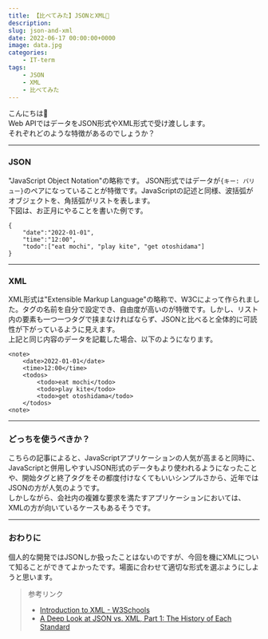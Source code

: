 ```yaml
---
title: 【比べてみた】JSONとXML🙉
description: 
slug: json-and-xml
date: 2022-06-17 00:00:00+0000
image: data.jpg
categories:
    - IT-term
tags:
    - JSON
    - XML
    - 比べてみた
---
```


こんにちは🌈  
Web APIではデータをJSON形式やXML形式で受け渡しします。  
それぞれどのような特徴があるのでしょうか？
***


### JSON
"JavaScript Object Notation"の略称です。
JSON形式ではデータが`{キー: バリュー}`のペアになっていることが特徴です。JavaScriptの記述と同様、波括弧がオブジェクトを、角括弧がリストを表します。  
下図は、お正月にやることを書いた例です。
```
{
    "date":"2022-01-01",
    "time":"12:00",
    "todo":["eat mochi", "play kite", "get otoshidama"]
}

```  

***
### XML
XML形式は"Extensible Markup Language"の略称で、W3Cによって作られました。タグの名前を自分で設定でき、自由度が高いのが特徴です。しかし、リスト内の要素も一つ一つタグで挟まなければならず、JSONと比べると全体的に可読性が下がっているように見えます。  
上記と同じ内容のデータを記載した場合、以下のようになります。
```
<note>
    <date>2022-01-01</date>
    <time>12:00</time>
    <todos>
        <todo>eat mochi</todo>
        <todo>play kite</todo>
        <todo>get otoshidama</todo>
    </todos>
<note>
```

***
### どっちを使うべきか？
こちらの記事によると、JavaScriptアプリケーションの人気が高まると同時に、JavaScriptと併用しやすいJSON形式のデータもより使われるようになったことや、開始タグと終了タグをその都度付けなくてもいいシンプルさから、近年ではJSONの方が人気のようです。  
しかしながら、会社内の複雑な要求を満たすアプリケーションにおいては、XMLの方が向いているケースもあるそうです。 

***
### おわりに
個人的な開発ではJSONしか扱ったことはないのですが、今回を機にXMLについて知ることができてよかったです。場面に合わせて適切な形式を選ぶようにしようと思います。


> 参考リンク
> - [Introduction to XML - W3Schools ](https://www.w3schools.com/xml/xml_whatis.asp)
> - [A Deep Look at JSON vs. XML, Part 1: The History of Each Standard](https://www.toptal.com/web/json-vs-xml-part-1)